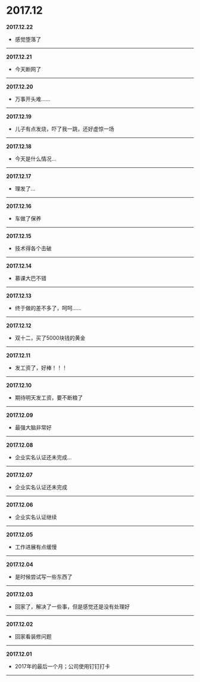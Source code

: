 # 2017.12

**2017.12.22**
*   感觉堕落了
---

**2017.12.21**
*   今天断网了
---

**2017.12.20**
*   万事开头难......
---

**2017.12.19**
*   儿子有点发烧，吓了我一跳，还好虚惊一场
---

**2017.12.18**
*   今天是什么情况...
---

**2017.12.17**
*   理发了...
---

**2017.12.16**
*   车做了保养
---

**2017.12.15**
*   技术得各个击破
---

**2017.12.14**
*   慕课大巴不错
---

**2017.12.13**
*   终于做的差不多了，呵呵......
---

**2017.12.12**
*   双十二，买了5000块钱的黄金
---

**2017.12.11**
*   发工资了，好棒！！！
---

**2017.12.10**
*   期待明天发工资，要不断粮了
---

**2017.12.09**
*   最强大脑非常好
---

**2017.12.08**
*   企业实名认证还未完成...
---

**2017.12.07**
*   企业实名认证还未完成
---

**2017.12.06**
*   企业实名认证继续
---

**2017.12.05**
*   工作进展有点缓慢
---

**2017.12.04**
*   是时候尝试写一些东西了
---

**2017.12.03**
*   回家了，解决了一些事，但是感觉还是没有处理好
---

**2017.12.02**
*   回家看装修问题
---

**2017.12.01**
*   2017年的最后一个月；公司使用钉钉打卡
---

